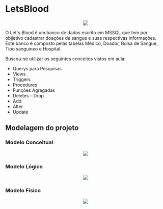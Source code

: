 # LetsBlood</br>
<p align="center">
  <img src="https://github.com/sathyagimenes/LetsBlood/blob/main/logo.png"/>
</p>
O Let's Blood é um banco de dados escrito em MSSQL que tem por objjetivo cadastrar doações de sangue e suas respectivas informações. Este banco é composto pelas tabelas Médico, Doador, Bolsa de Sangue, Tipo sanguineo e Hospital.</br>

Buscou-se utilizar os seguintes conceitos vistos em aula:
- Querys para Pesquisas
- Views
- Triggers
- Procedures
- Funções Agregadas
- Deletes – Drop
- Add
- Alter
- Update



## Modelagem do projeto</br>
### Modelo Conceitual</br>
<p align="center">
  <img src="https://github.com/sathyagimenes/LetsBlood/blob/main/Modelagem_conceitual.jpg"/>
</p>

### Modelo Lógico</br>
<p align="center">
  <img src="https://github.com/sathyagimenes/LetsBlood/blob/main/Modelagem_logica.png"/>
</p>

### Modelo Físico</br>
<p align="center">
  <img src="https://github.com/sathyagimenes/LetsBlood/blob/main/Modelagem_fisica.png"/>
</p>
